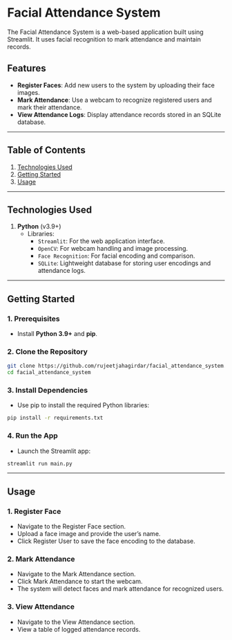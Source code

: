 # **Facial Attendance System**

The Facial Attendance System is a web-based application built using Streamlit. It uses facial recognition to mark attendance and maintain records.

## **Features**
- **Register Faces**: Add new users to the system by uploading their face images.
- **Mark Attendance**: Use a webcam to recognize registered users and mark their attendance.
- **View Attendance Logs**: Display attendance records stored in an SQLite database.

---

## **Table of Contents**
1. [Technologies Used](#technologies-used)
2. [Getting Started](#getting-started)
3. [Usage](#usage)

---

## **Technologies Used**
1. **Python** (v3.9+)
   - Libraries:
     - `Streamlit`: For the web application interface.
     - `OpenCV`: For webcam handling and image processing.
     - `Face Recognition`: For facial encoding and comparison.
     - `SQLite`: Lightweight database for storing user encodings and attendance logs.

---

## **Getting Started**

### **1. Prerequisites**
- Install **Python 3.9+** and **pip**.

### **2. Clone the Repository**
```bash
git clone https://github.com/rujeetjahagirdar/facial_attendance_system.git
cd facial_attendance_system
```

### **3. Install Dependencies**
- Use pip to install the required Python libraries:
```bash
pip install -r requirements.txt
```
### **4. Run the App**
- Launch the Streamlit app:
```bash
streamlit run main.py
```

---

## **Usage**
### **1. Register Face**
  - Navigate to the Register Face section.
  - Upload a face image and provide the user’s name.
  - Click Register User to save the face encoding to the database.

### **2. Mark Attendance**
  - Navigate to the Mark Attendance section.
  - Click Mark Attendance to start the webcam.
  - The system will detect faces and mark attendance for recognized users.

### **3. View Attendance**
  - Navigate to the View Attendance section.
  - View a table of logged attendance records.
